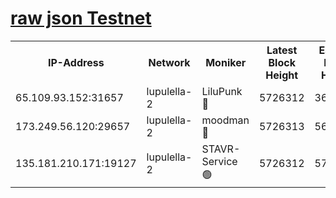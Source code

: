 [raw json Testnet](https://rpc-check.jaclalt.stavr.tech/jaclalt/rpc-jaclalt-result.json)
=

<table><tr><th>IP-Address</th><th>Network</th><th>Moniker</th><th>Latest Block Height</th><th>Earliest Block Height</th><th>Catching Up</th><th>Tx Index</th><th>Voting Power</th><th>Scan Time</th></tr><tr><td>65.109.93.152:31657</td><td>lupulella-2</td><td>LiluPunk 🔴</td><td>5726312</td><td>3688866</td><td>False</td><td>on</td><td>685133</td><td>2023-12-15T03:06:25.085396127UTC</td></tr><tr><td>173.249.56.120:29657</td><td>lupulella-2</td><td>moodman 🔴</td><td>5726313</td><td>5631101</td><td>False</td><td>off</td><td>769094</td><td>2023-12-15T03:06:31.594607258UTC</td></tr><tr><td>135.181.210.171:19127</td><td>lupulella-2</td><td>STAVR-Service 🟢</td><td>5726312</td><td>5724501</td><td>False</td><td>on</td><td>0</td><td>2023-12-15T03:06:24.702626478UTC</td></tr></table>
